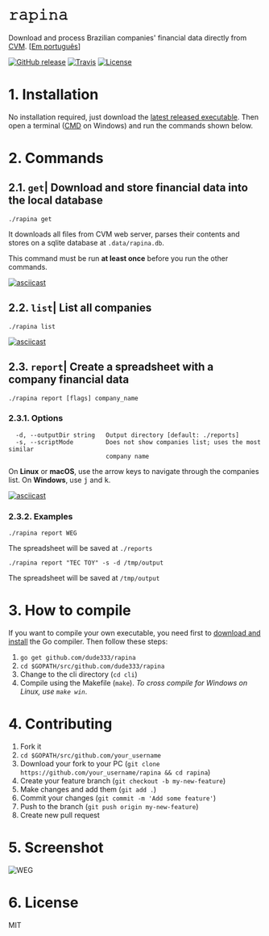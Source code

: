 # 𝚛𝚊𝚙𝚒𝚗𝚊

Download and process Brazilian companies' financial data directly from [CVM](http://dados.cvm.gov.br/dados/CIA_ABERTA/DOC/DFP/). [[Em português](./README.md)]

[![GitHub release](https://img.shields.io/github/tag/dude333/rapina.svg?label=latest)](https://github.com/dude333/rapina/releases)
[![Travis](https://img.shields.io/travis/dude333/rapina/master.svg)](https://travis-ci.org/dude333/rapina)
[![License](https://img.shields.io/badge/license-MIT-blue.svg)](./LICENSE)

# 1. Installation

No installation required, just download the [latest released executable](https://github.com/dude333/rapina/releases). Then open a terminal ([CMD](https://superuser.com/a/340051/61616) on Windows) and run the commands shown below.

# 2. Commands

## 2.1. `get`| Download and store financial data into the local database

    ./rapina get

It downloads all files from CVM web server, parses their contents and stores on a sqlite database at `.data/rapina.db`.

This command must be run **at least once** before you run the other commands.

[![asciicast](https://asciinema.org/a/IhYr1LxBUZiIgI9eCEE9Mup0D.svg)](https://asciinema.org/a/IhYr1LxBUZiIgI9eCEE9Mup0D?speed=4&autoplay=1&loop=1)

## 2.2. `list`| List all companies

    ./rapina list

[![asciicast](https://asciinema.org/a/TbJyGaOodJUxEzjDySQu3MaEW.svg)](https://asciinema.org/a/TbJyGaOodJUxEzjDySQu3MaEW?autoplay=1&loop=1)

## 2.3. `report`| Create a spreadsheet with a company financial data

    ./rapina report [flags] company_name

### 2.3.1. Options

```
  -d, --outputDir string   Output directory [default: ./reports]
  -s, --scriptMode         Does not show companies list; uses the most similar
                           company name
```

On **Linux** or **macOS**, use the arrow keys to navigate through the companies list. On **Windows**, use <kbd>j</kbd> and <kbd>k</kbd>.

[![asciicast](https://asciinema.org/a/Vqav9vhHjjD9Rv9or2gxbP1rH.svg)](https://asciinema.org/a/Vqav9vhHjjD9Rv9or2gxbP1rH?autoplay=1&loop=1)

### 2.3.2. Examples

    ./rapina report WEG

The spreadsheet will be saved at `./reports`

    ./rapina report "TEC TOY" -s -d /tmp/output

The spreadsheet will be saved at `/tmp/output`

# 3. How to compile

If you want to compile your own executable, you need first to [download and install](https://golang.org/dl/) the Go compiler. Then follow these steps:

1. `go get github.com/dude333/rapina`
2. `cd $GOPATH/src/github.com/dude333/rapina`
3. Change to the cli directory (`cd cli`)
4. Compile using the Makefile (`make`). _To cross compile for Windows on Linux, use `make win`_.

# 4. Contributing

1. Fork it
2. `cd $GOPATH/src/github.com/your_username`
3. Download your fork to your PC (`git clone https://github.com/your_username/rapina && cd rapina`)
4. Create your feature branch (`git checkout -b my-new-feature`)
5. Make changes and add them (`git add .`)
6. Commit your changes (`git commit -m 'Add some feature'`)
7. Push to the branch (`git push origin my-new-feature`)
8. Create new pull request

# 5. Screenshot

![WEG](https://i.imgur.com/czPhPkH.png)

# 6. License

MIT
